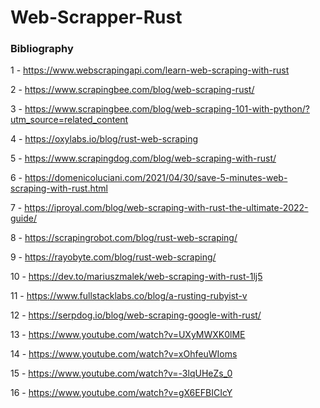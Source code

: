 # Web-Scrapper-Rust


### Bibliography

1 - https://www.webscrapingapi.com/learn-web-scraping-with-rust

2 - https://www.scrapingbee.com/blog/web-scraping-rust/

3 - https://www.scrapingbee.com/blog/web-scraping-101-with-python/?utm_source=related_content

4 - https://oxylabs.io/blog/rust-web-scraping

5 - https://www.scrapingdog.com/blog/web-scraping-with-rust/

6 - https://domenicoluciani.com/2021/04/30/save-5-minutes-web-scraping-with-rust.html

7 - https://iproyal.com/blog/web-scraping-with-rust-the-ultimate-2022-guide/

8 - https://scrapingrobot.com/blog/rust-web-scraping/

9 - https://rayobyte.com/blog/rust-web-scraping/

10 - https://dev.to/mariuszmalek/web-scraping-with-rust-1lj5

11 - https://www.fullstacklabs.co/blog/a-rusting-rubyist-v

12 - https://serpdog.io/blog/web-scraping-google-with-rust/

13 - https://www.youtube.com/watch?v=UXyMWXK0lME

14 - https://www.youtube.com/watch?v=xOhfeuWIoms

15 - https://www.youtube.com/watch?v=-3lqUHeZs_0

16 - https://www.youtube.com/watch?v=gX6EFBICIcY
